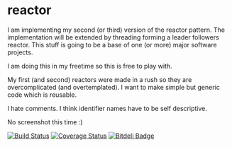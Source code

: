 reactor
=======

I am implementing my second (or third) version of the reactor pattern. The implementation will be extended by threading
forming a leader followers reactor. This stuff is going to be a base of one (or more) major software projects.

I am doing this in my freetime so this is free to play with.

My first (and second) reactors were made in a rush so they are overcomplicated (and overtemplated). I want to make simple but
generic code which is reusable.

I hate comments. I think identifier names have to be self descriptive.

No screenshot this time :)

[![Build Status](https://travis-ci.org/Kodest/reactor.png?branch=master)](https://travis-ci.org/Kodest/reactor)
[![Coverage Status](https://coveralls.io/repos/Kodest/reactor/badge.png)](https://coveralls.io/r/Kodest/reactor)
[![Bitdeli Badge](https://d2weczhvl823v0.cloudfront.net/Kodest/reactor/trend.png)](https://bitdeli.com/free "Bitdeli Badge")
